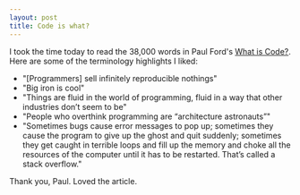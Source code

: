```yaml
---
layout: post
title: Code is what?
---
```


I took the time today to read the 38,000 words in Paul Ford's [What is Code?](http://www.bloomberg.com/graphics/2015-paul-ford-what-is-code/). Here are some of the terminology highlights I liked: 

* "[Programmers] sell infinitely reproducible nothings"
* "Big iron is cool"
* "Things are fluid in the world of programming, fluid in a way that other industries don’t seem to be"
* "People who overthink programming are “architecture astronauts”"
* "Sometimes bugs cause error messages to pop up; sometimes they cause the program to give up the ghost and quit suddenly; sometimes they get caught in terrible loops and fill up the memory and choke all the resources of the computer until it has to be restarted. That’s called a stack overflow."

Thank you, Paul. Loved the article.
